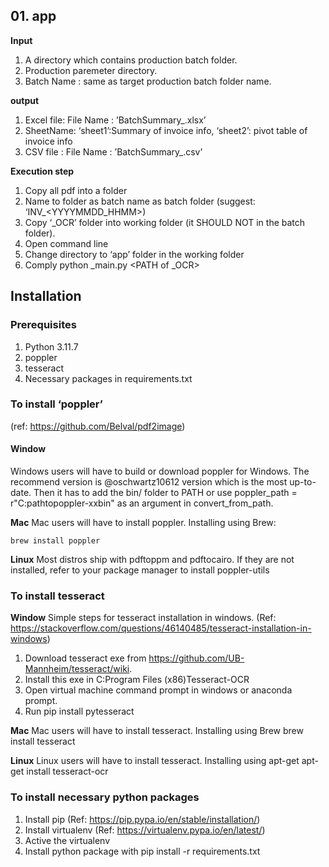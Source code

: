 ## 01. app
**Input**
1. A directory which contains production batch folder. 
2. Production paremeter directory.
3. Batch Name : same as target production batch folder name.

**output**
1. Excel file: File Name : ’BatchSummary\_<Batch Name>.xlsx’
2. SheetName:    ‘sheet1’:Summary of invoice info, 
		        ‘sheet2’: pivot table of invoice info
2. CSV file : File Name : ’BatchSummary\_<Batch Name>.csv’

**Execution step**
1. Copy all pdf into a folder
2. Name to folder as batch name as batch folder (suggest: ‘INV\_\<YYYYMMDD\_HHMM\>)
3. Copy ‘\_OCR’ folder into working folder (it SHOULD NOT in the batch folder).
4. Open command line
5. Change directory to ‘app’ folder in the working folder
6. Comply python _main.py <PATH which contains production batch folder > \<PATH of _OCR\> <Batch Name> 


## Installation
### Prerequisites
1. Python 3.11.7
2. poppler
3. tesseract
4. Necessary packages in requirements.txt

### To install ‘poppler’ 
(ref: https://github.com/Belval/pdf2image)
	
#### **Window**
Windows users will have to build or download poppler for Windows. The recommend version is  @oschwartz10612 version which is the most up-to-date. Then it has to add the bin/ folder to PATH or use poppler\_path = r"C:pathtopoppler-xxbin" as an argument in convert\_from\_path.

**Mac**
Mac users will have to install poppler. Installing using Brew:

	brew install poppler

**Linux**
Most distros ship with pdftoppm and pdftocairo. If they are not installed, refer to your package manager to install poppler-utils


### To install tesseract
**Window**
Simple steps for tesseract installation in windows. (Ref: https://stackoverflow.com/questions/46140485/tesseract-installation-in-windows)
1. Download tesseract exe from https://github.com/UB-Mannheim/tesseract/wiki.
2. Install this exe in C:Program Files (x86)Tesseract-OCR
3. Open virtual machine command prompt in windows or anaconda prompt.
4. Run pip install pytesseract

**Mac**
Mac users will have to install tesseract. Installing using Brew
	    brew install tesseract

**Linux**
Linux users will have to install tesseract. Installing using apt-get
	    apt-get install tesseract-ocr

### To install necessary python packages
1. Install pip (Ref: https://pip.pypa.io/en/stable/installation/)
2. Install virtualenv  (Ref: https://virtualenv.pypa.io/en/latest/)
3. Active the virtualenv
4. Install python package with
	    pip install -r requirements.txt


